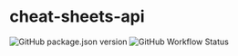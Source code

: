 # cheat-sheets-api

![GitHub package.json version](https://img.shields.io/github/package-json/v/bradford-james/cheat-sheets-api)
![GitHub Workflow Status](https://img.shields.io/github/workflow/status/bradford-james/cheat-sheets-api/CI)
